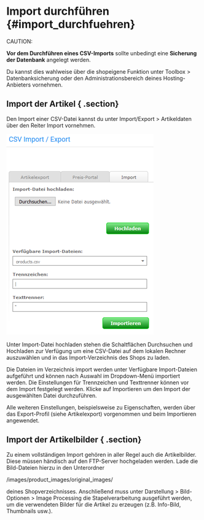 # Import durchführen {#import_durchfuehren}

CAUTION:

**Vor dem Durchführen eines CSV-Imports** sollte unbedingt eine **Sicherung der Datenbank** angelegt werden.

Du kannst dies wahlweise über die shopeigene Funktion unter Toolbox \> Datenbanksicherung oder den Administrationsbereich deines Hosting-Anbieters vornehmen.

## Import der Artikel { .section}

Den Import einer CSV-Datei kannst du unter Import/Export \> Artikeldaten über den Reiter Import vornehmen.

![](Bilder/Abb113_ArtikelImportieren.PNG "Artikel importieren")

Unter Import-Datei hochladen stehen die Schaltflächen Durchsuchen und Hochladen zur Verfügung um eine CSV-Datei auf dem lokalen Rechner auszuwählen und in das Import-Verzeichnis des Shops zu laden.

Die Dateien im Verzeichnis import werden unter Verfügbare Import-Dateien aufgeführt und können nach Auswahl im Dropdown-Menü importiert werden. Die Einstellungen für Trennzeichen und Texttrenner können vor dem Import festgelegt werden. Klicke auf Importieren um den Import der ausgewählten Datei durchzuführen.

Alle weiteren Einstellungen, beispielsweise zu Eigenschaften, werden über das Export-Profil \(siehe Artikelexport\) vorgenommen und beim Importieren angewendet.

## Import der Artikelbilder { .section}

Zu einem vollständigen Import gehören in aller Regel auch die Artikelbilder. Diese müssen händisch auf den FTP-Server hochgeladen werden. Lade die Bild-Dateien hierzu in den Unterordner

/images/product\_images/original\_images/

deines Shopverzeichnisses. Anschließend muss unter Darstellung \> Bild-Optionen \> Image Processing die Stapelverarbeitung ausgeführt werden, um die verwendeten Bilder für die Artikel zu erzeugen \(z.B. Info-Bild, Thumbnails usw.\).



